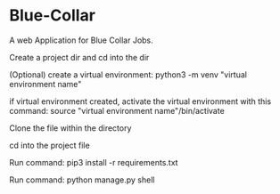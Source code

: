 # Blue-Collar
A web Application for Blue Collar Jobs.

Create a project dir and cd into the dir

(Optional) create a virtual environment: python3 -m venv "virtual environment name"

if virtual environment created, activate the virtual environment with this command: source "virtual environment name"/bin/activate

Clone the file within the directory

cd into the project file

Run command: pip3 install -r requirements.txt

Run command: python manage.py shell
